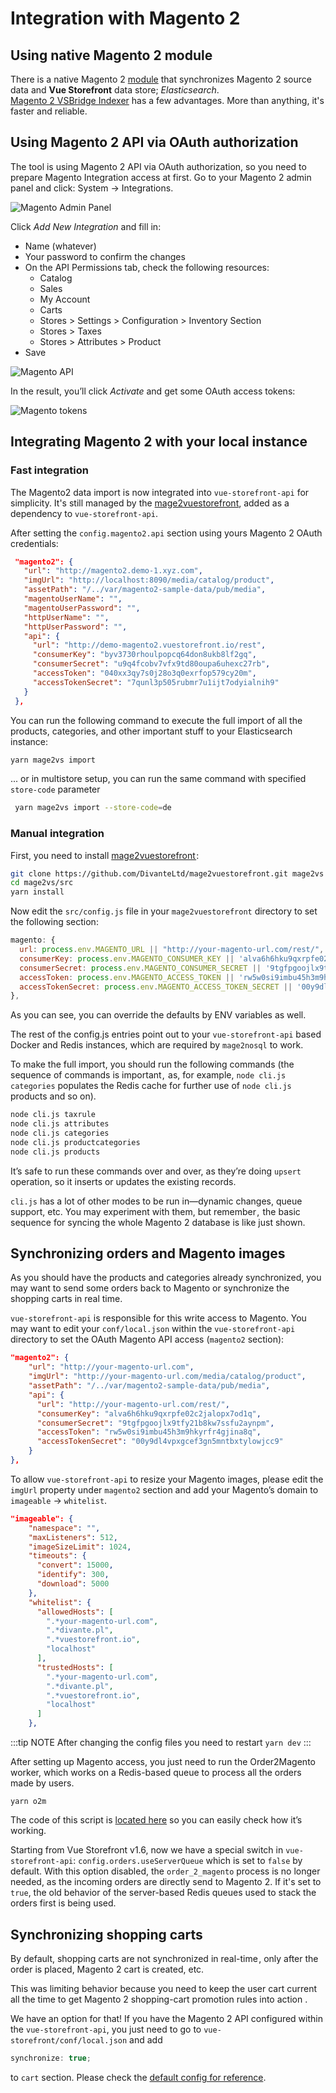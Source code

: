 # Integration with Magento 2
## Using native Magento 2 module 
There is a native Magento 2 [module](https://github.com/DivanteLtd/magento2-vsbridge-indexer) that synchronizes Magento 2 source data and **Vue Storefront** data store; *Elasticsearch*.   
[Magento 2 VSBridge Indexer](https://github.com/DivanteLtd/magento2-vsbridge-indexer) has a few advantages. More than anything, it's faster and reliable.

## Using Magento 2 API via OAuth authorization
The tool is using Magento 2 API via OAuth authorization, so you need to prepare Magento Integration access at first. Go to your Magento 2 admin panel and click: System → Integrations.

![Magento Admin Panel](../images/magento_1.png)

Click _Add New Integration_ and fill in:
- Name (whatever)
- Your password to confirm the changes
- On the API Permissions tab, check the following resources:
  - Catalog
  - Sales
  - My Account
  - Carts
  - Stores > Settings > Configuration > Inventory Section
  - Stores > Taxes
  - Stores > Attributes > Product
- Save

![Magento API](../images/magento_2.png)

In the result, you’ll click _Activate_ and get some OAuth access tokens:

![Magento tokens](../images/magento_3.png)

## Integrating Magento 2 with your local instance

### Fast integration

The Magento2 data import is now integrated into `vue-storefront-api` for simplicity. It's still managed by the [mage2vuestorefront](https://github.com/DivanteLtd/mage2vuestorefront), added as a dependency to `vue-storefront-api`.

After setting the `config.magento2.api` section using yours Magento 2 OAuth credentials:

```json
 "magento2": {
   "url": "http://magento2.demo-1.xyz.com",
   "imgUrl": "http://localhost:8090/media/catalog/product",
   "assetPath": "/../var/magento2-sample-data/pub/media",
   "magentoUserName": "",
   "magentoUserPassword": "",
   "httpUserName": "",
   "httpUserPassword": "",
   "api": {
     "url": "http://demo-magento2.vuestorefront.io/rest",
     "consumerKey": "byv3730rhoulpopcq64don8ukb8lf2gq",
     "consumerSecret": "u9q4fcobv7vfx9td80oupa6uhexc27rb",
     "accessToken": "040xx3qy7s0j28o3q0exrfop579cy20m",
     "accessTokenSecret": "7qunl3p505rubmr7u1ijt7odyialnih9"
   }
 },
```

You can run the following command to execute the full import of all the products, categories, and other important stuff to your Elasticsearch instance:

```bash
yarn mage2vs import
```

... or in multistore setup, you can run the same command with specified `store-code` parameter

```bash
 yarn mage2vs import --store-code=de
```

### Manual integration

First, you need to install [mage2vuestorefront ](https://github.com/DivanteLtd/mage2vuestorefront):

```bash
git clone https://github.com/DivanteLtd/mage2vuestorefront.git mage2vs
cd mage2vs/src
yarn install
```

Now edit the `src/config.js` file in your `mage2vuestorefront` directory to set the following section:

```js
magento: {
  url: process.env.MAGENTO_URL || "http://your-magento-url.com/rest/", <- change to your Magento 2 URL,
  consumerKey: process.env.MAGENTO_CONSUMER_KEY || 'alva6h6hku9qxrpfe02c2jalopx7od1q',
  consumerSecret: process.env.MAGENTO_CONSUMER_SECRET || '9tgfpgoojlx9tfy21b8kw7ssfu2aynpm',
  accessToken: process.env.MAGENTO_ACCESS_TOKEN || 'rw5w0si9imbu45h3m9hkyrfr4gjina8q',
  accessTokenSecret: process.env.MAGENTO_ACCESS_TOKEN_SECRET || '00y9dl4vpxgcef3gn5mntbxtylowjcc9',
},
```

As you can see, you can override the defaults by ENV variables as well.


The rest of the config.js entries point out to your `vue-storefront-api` based Docker and Redis instances, which are required by `mage2nosql` to work.

To make the full import, you should run the following commands (the sequence of commands is important ,  as, for example, `node cli.js categories` populates the Redis cache for further use of `node cli.js` products and so on).

```bash
node cli.js taxrule
node cli.js attributes
node cli.js categories
node cli.js productcategories
node cli.js products
```

It’s safe to run these commands over and over, as they’re doing `upsert` operation, so it inserts or updates the existing records.

`cli.js` has a lot of other modes to be run in—dynamic changes, queue support, etc. You may experiment with them, but remember ,  the basic sequence for syncing the whole Magento 2 database is like just shown.

## Synchronizing orders and Magento images

As you should have the products and categories already synchronized, you may want to send some orders back to Magento or synchronize the shopping carts in real time.

`vue-storefront-api` is responsible for this write access to Magento. You may want to edit your `conf/local.json` within the `vue-storefront-api` directory to set the OAuth Magento API access (`magento2` section):

```json
"magento2": {
    "url": "http://your-magento-url.com",
    "imgUrl": "http://your-magento-url.com/media/catalog/product",
    "assetPath": "/../var/magento2-sample-data/pub/media",
    "api": {
      "url": "http://your-magento-url.com/rest/",
      "consumerKey": "alva6h6hku9qxrpfe02c2jalopx7od1q",
      "consumerSecret": "9tgfpgoojlx9tfy21b8kw7ssfu2aynpm",
      "accessToken": "rw5w0si9imbu45h3m9hkyrfr4gjina8q",
      "accessTokenSecret": "00y9dl4vpxgcef3gn5mntbxtylowjcc9"
    }
},
```

To allow `vue-storefront-api` to resize your Magento images, please edit the `imgUrl` property under `magento2` section and add your Magento’s domain to `imageable` -> `whitelist`.

```json
"imageable": {
    "namespace": "",
    "maxListeners": 512,
    "imageSizeLimit": 1024,
    "timeouts": {
      "convert": 15000,
      "identify": 300,
      "download": 5000
    },
    "whitelist": {
      "allowedHosts": [
        ".*your-magento-url.com",
        ".*divante.pl",
        ".*vuestorefront.io",
        "localhost"
      ],
      "trustedHosts": [
        ".*your-magento-url.com",
        ".*divante.pl",
        ".*vuestorefront.io",
        "localhost"
      ]
    },
```

:::tip NOTE
After changing the config files you need to restart `yarn dev`
:::

After setting up Magento access, you just need to run the Order2Magento worker, which works on a Redis-based queue to process all the orders made by users.

```
yarn o2m
```

The code of this script is [located here](https://github.com/DivanteLtd/vue-storefront-api/blob/master/src/worker/order_to_magento2.js) so you can easily check how it’s working.

Starting from Vue Storefront v1.6, now we have a special switch in `vue-storefront-api`: `config.orders.useServerQueue` which is set to `false` by default. With this option disabled, the `order_2_magento` process  is no longer needed, as the incoming orders are directly send to Magento 2. If it's set to `true`, the old behavior of the server-based Redis queues used to stack the orders first is being used.

## Synchronizing shopping carts

By default, shopping carts are not synchronized in real-time , only after the order is placed, Magento 2 cart is created, etc.

This was limiting behavior because you need to keep the user cart current all the time to get Magento 2 shopping-cart promotion rules into action .

We have an option for that! If you have the Magento 2 API configured within the `vue-storefront-api`, you just need to go to `vue-storefront/conf/local.json` and add

```js
synchronize: true;
```

to `cart` section. Please check the [default config for reference](https://github.com/DivanteLtd/vue-storefront/blob/193cf44a6e936136fc19e22b45fe8dbc4b33f844/config/default.json#L8).
